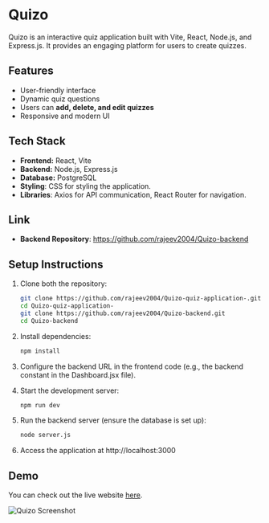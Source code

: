 # Quizo 

Quizo is an interactive quiz application built with Vite, React, Node.js, and Express.js. It provides an engaging platform for users to create quizzes. 

## Features
-  User-friendly interface
-  Dynamic quiz questions
-  Users can **add, delete, and edit quizzes** 
-  Responsive and modern UI

## Tech Stack
- **Frontend:** React, Vite
- **Backend:** Node.js, Express.js
- **Database:** PostgreSQL
- **Styling**: CSS for styling the application.
- **Libraries**: Axios for API communication, React Router for navigation.

## Link

- **Backend Repository**: https://github.com/rajeev2004/Quizo-backend

## Setup Instructions

1. Clone both the repository:
   ```sh
   git clone https://github.com/rajeev2004/Quizo-quiz-application-.git
   cd Quizo-quiz-application-
   git clone https://github.com/rajeev2004/Quizo-backend.git
   cd Quizo-backend

2. Install dependencies:
    ```bash
    npm install

3. Configure the backend URL in the frontend code (e.g., the backend constant in the Dashboard.jsx file).

4. Start the development server:
    ```bash
    npm run dev

5. Run the backend server (ensure the database is set up):
    ```bash
    node server.js

6. Access the application at http://localhost:3000

## Demo

You can check out the live website [here](https://rajeev2004.github.io/Quizo-quiz-application-/#/).

![Quizo Screenshot](https://raw.githubusercontent.com/rajeev2004/Quizo-quiz-application-/refs/heads/main/src/assets/Screenshot%202025-02-16%20185413.png?raw=true)


